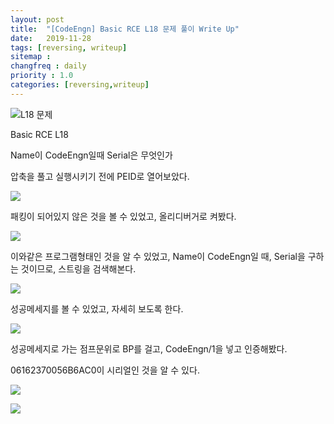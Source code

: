 ```yaml
---
layout: post
title:  "[CodeEngn] Basic RCE L18 문제 풀이 Write Up"
date:   2019-11-28
tags: [reversing, writeup]
sitemap :
changfreq : daily
priority : 1.0
categories: [reversing,writeup]
---
```


![L18 문제](https://img1.daumcdn.net/thumb/R1280x0/?scode=mtistory2&fname=https%3A%2F%2Fk.kakaocdn.net%2Fdn%2FbDHFCJ%2Fbtqz3nVo3Bc%2FudeSJWieXIQj9ydfIcdK10%2Fimg.png)

Basic RCE L18

Name이 CodeEngn일때 Serial은 무엇인가

압축을 풀고 실행시키기 전에 PEID로 열어보았다.

![](https://img1.daumcdn.net/thumb/R1280x0/?scode=mtistory2&fname=https%3A%2F%2Fk.kakaocdn.net%2Fdn%2Fl4uoH%2Fbtqz4hNYbo6%2FPI5GuoGZBBjKFHvkIkIEk0%2Fimg.png)

패킹이 되어있지 않은 것을 볼 수 있었고, 올리디버거로 켜봤다.

![](https://img1.daumcdn.net/thumb/R1280x0/?scode=mtistory2&fname=https%3A%2F%2Fk.kakaocdn.net%2Fdn%2Fx9hgF%2Fbtqz4LOOunT%2FIxGOXu0C1Ky5ky36umWtQk%2Fimg.png)

이와같은 프로그램형태인 것을 알 수 있었고, Name이 CodeEngn일 때, Serial을 구하는 것이므로, 스트링을 검색해본다.

![](https://img1.daumcdn.net/thumb/R1280x0/?scode=mtistory2&fname=https%3A%2F%2Fk.kakaocdn.net%2Fdn%2FlF1CP%2Fbtqz5yBdb2b%2FskYTol7PxPZUobJQud9j91%2Fimg.png)

성공메세지를 볼 수 있었고, 자세히 보도록 한다.

![](https://img1.daumcdn.net/thumb/R1280x0/?scode=mtistory2&fname=https%3A%2F%2Fk.kakaocdn.net%2Fdn%2FcDlbjb%2Fbtqz4jykpgM%2FiiJkhfvdbxUvxpSNMvimo0%2Fimg.png)

성공메세지로 가는 점프문위로 BP를 걸고, CodeEngn/1을 넣고 인증해봤다.

06162370056B6AC0이 시리얼인 것을 알 수 있다.

![](https://img1.daumcdn.net/thumb/R1280x0/?scode=mtistory2&fname=https%3A%2F%2Fk.kakaocdn.net%2Fdn%2FDjvfX%2Fbtqz4L2nPEC%2FN8Cwhxbm2N2n49vEFklEVK%2Fimg.png)

![](https://img1.daumcdn.net/thumb/R1280x0/?scode=mtistory2&fname=https%3A%2F%2Fk.kakaocdn.net%2Fdn%2FnRdWG%2Fbtqz27kYzmN%2FCm4aqT21Dq9z6TAbvnKRNk%2Fimg.png)